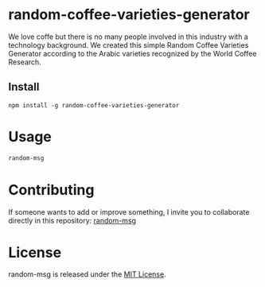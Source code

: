 # random-coffee-varieties-generator

We love coffe but there is no many people involved in this industry with a technology background. We created this simple Random Coffee Varieties Generator according to the Arabic varieties recognized by the World Coffee Research.

## Install

```npm
npm install -g random-coffee-varieties-generator
```

# Usage

```bash
random-msg
```

# Contributing

If someone wants to add or improve something, I invite you to collaborate directly in this repository: [random-msg](https://github.com/platzi/npm-random-msg)

# License

random-msg is released under the [MIT License](https://opensource.org/licenses/MIT).
